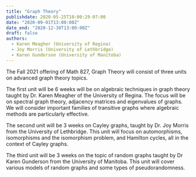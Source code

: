 ```yaml
---
title: "Graph Theory"
publishdate: 2020-05-25T10:00:29-07:00
date: "2020-09-01T13:00:00Z"
date_end: "2020-12-30T13:00:00Z"
draft: false
authors:
  - Karen Meagher (University of Regina)
  - Joy Morris (University of Lethbridge)
  - Karen Gunderson (University of Manitoba)
---
```


The Fall 2021 offering of Math 827, Graph Theory  will consist of three units on
advanced graph theory topics.

The first unit will be 6 weeks will be on algebraic techniques in graph theory
taught by Dr. Karen Meagher of the University of Regina.  The focus will be on
spectral graph theory, adjacency matrices and eigenvalues of graphs. We will
consider important families of transitive graphs where algebraic methods are
particularly effective.

The second unit will be 3 weeks on Cayley graphs, taught by Dr. Joy Morris from
the University of Lethbridge. This unit will focus on automorphisms,
isomorphisms and the isomorphism problem, and Hamilton cycles, all in the
context of Cayley graphs.

The third unit will be 3 weeks on the topic of random graphs taught by Dr Karen
Gunderson from the University of Manitoba.  This unit will cover various models
of random graphs and some types of pseudorandomness.



